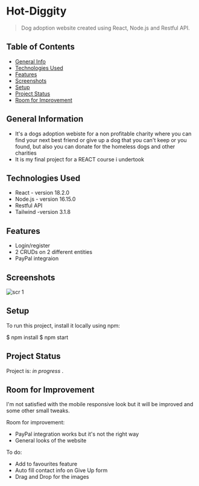 # Hot-Diggity
> Dog adoption website created using React, Node.js and Restful API.


## Table of Contents
* [General Info](#general-information)
* [Technologies Used](#technologies-used)
* [Features](#features)
* [Screenshots](#screenshots)
* [Setup](#setup)
* [Project Status](#project-status)
* [Room for Improvement](#room-for-improvement)





## General Information
- It's a dogs adoption webiste for a non profitable charity where you can find your next best friend or give up a dog that you can't keep or you found, but also you can donate for the homeless dogs and other charities
- It is my final project for a REACT course i undertook



## Technologies Used
- React - version 18.2.0
- Node.js - version 16.15.0
- Restful API
- Tailwind -version 3.1.8

## Features
- Login/register
- 2 CRUDs on 2 different entities
- PayPal integraion



## Screenshots
![scr 1](../Screenshots/1.png?raw=true)



## Setup
To run this project, install it locally using npm:

$ npm install
$ npm start


## Project Status
Project is: _in progress_ .


## Room for Improvement
I'm not satisfied with the mobile responsive look but it will be improved and some other small tweaks. 

Room for improvement:
- PayPal integration works but it's not the right way
- General looks of the website

To do:
- Add to favourites feature
- Auto fill contact info on Give Up form
- Drag and Drop for the images

